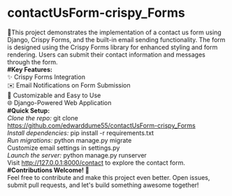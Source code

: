 # contactUsForm-crispy_Forms  
🚀This project demonstrates the implementation of a contact us form using Django, Crispy Forms, and the built-in email sending functionality. The form is designed using the Crispy Forms library for enhanced styling and form rendering. Users can submit their contact information and messages through the form.  
**#Key Features:**  
✨ Crispy Forms Integration  
✉️ Email Notifications on Form Submission  
🔧 Customizable and Easy to Use  
🌐 Django-Powered Web Application  
**#Quick Setup:**  
*Clone the repo:* git clone https://github.com/edwarddume55/contactUsForm-crispy_Forms  
*Install dependencies:* pip install -r requirements.txt  
*Run migrations:* python manage.py migrate  
Customize email settings in settings.py  
*Launch the server:* python manage.py runserver  
Visit http://127.0.0.1:8000/contact to explore the contact form.  
**#Contributions Welcome! 🎉**  
Feel free to contribute and make this project even better. Open issues, submit pull requests, and let's build something awesome together!  
  
